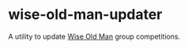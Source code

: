 # wise-old-man-updater

A utility to update [Wise Old Man](https://www.wiseoldman.net/) group competitions.


# 